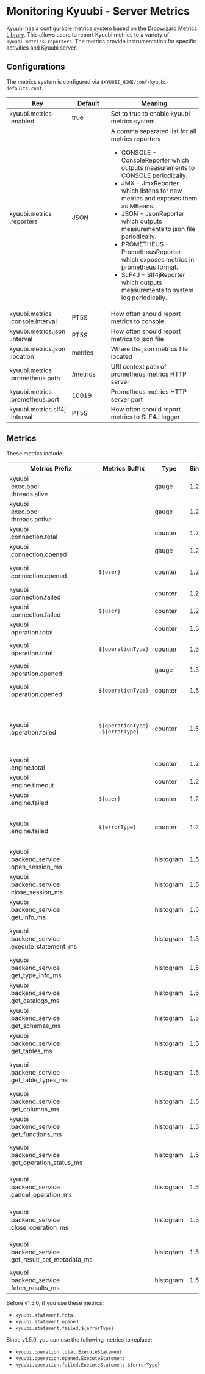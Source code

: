 <!--
 - Licensed to the Apache Software Foundation (ASF) under one or more
 - contributor license agreements.  See the NOTICE file distributed with
 - this work for additional information regarding copyright ownership.
 - The ASF licenses this file to You under the Apache License, Version 2.0
 - (the "License"); you may not use this file except in compliance with
 - the License.  You may obtain a copy of the License at
 -
 -   http://www.apache.org/licenses/LICENSE-2.0
 -
 - Unless required by applicable law or agreed to in writing, software
 - distributed under the License is distributed on an "AS IS" BASIS,
 - WITHOUT WARRANTIES OR CONDITIONS OF ANY KIND, either express or implied.
 - See the License for the specific language governing permissions and
 - limitations under the License.
 -->

# Monitoring Kyuubi - Server Metrics

Kyuubi has a configurable metrics system based on the [Dropwizard Metrics Library](https://metrics.dropwizard.io/).
This allows users to report Kyuubi metrics to a variety of `kyuubi.metrics.reporters`. 
The metrics provide instrumentation for specific activities and Kyuubi server.

## Configurations

The metrics system is configured via `$KYUUBI_HOME/conf/kyuubi-defaults.conf`.

Key | Default | Meaning | Type | Since
--- | --- | --- | --- | ---
kyuubi\.metrics<br>\.enabled|<div style='width: 65pt;word-wrap: break-word;white-space: normal'>true</div>|<div style='width: 170pt;word-wrap: break-word;white-space: normal'>Set to true to enable kyuubi metrics system</div>|<div style='width: 30pt'>boolean</div>|<div style='width: 20pt'>1.2.0</div>
kyuubi\.metrics<br>\.reporters|<div style='width: 65pt;word-wrap: break-word;white-space: normal'>JSON</div>|<div style='width: 170pt;word-wrap: break-word;white-space: normal'>A comma separated list for all metrics reporters<ul> <li>CONSOLE - ConsoleReporter which outputs measurements to CONSOLE periodically.</li> <li>JMX - JmxReporter which listens for new metrics and exposes them as MBeans.</li>  <li>JSON - JsonReporter which outputs measurements to json file periodically.</li> <li>PROMETHEUS - PrometheusReporter which exposes metrics in prometheus format.</li> <li>SLF4J - Slf4jReporter which outputs measurements to system log periodically.</li></ul></div>|<div style='width: 30pt'>seq</div>|<div style='width: 20pt'>1.2.0</div>
kyuubi\.metrics<br>\.console\.interval|<div style='width: 65pt;word-wrap: break-word;white-space: normal'>PT5S</div>|<div style='width: 170pt;word-wrap: break-word;white-space: normal'>How often should report metrics to console</div>|<div style='width: 30pt'>duration</div>|<div style='width: 20pt'>1.2.0</div>
kyuubi\.metrics\.json<br>\.interval|<div style='width: 65pt;word-wrap: break-word;white-space: normal'>PT5S</div>|<div style='width: 170pt;word-wrap: break-word;white-space: normal'>How often should report metrics to json file</div>|<div style='width: 30pt'>duration</div>|<div style='width: 20pt'>1.2.0</div>
kyuubi\.metrics\.json<br>\.location|<div style='width: 65pt;word-wrap: break-word;white-space: normal'>metrics</div>|<div style='width: 170pt;word-wrap: break-word;white-space: normal'>Where the json metrics file located</div>|<div style='width: 30pt'>string</div>|<div style='width: 20pt'>1.2.0</div>
kyuubi\.metrics<br>\.prometheus\.path|<div style='width: 65pt;word-wrap: break-word;white-space: normal'>/metrics</div>|<div style='width: 170pt;word-wrap: break-word;white-space: normal'>URI context path of prometheus metrics HTTP server</div>|<div style='width: 30pt'>string</div>|<div style='width: 20pt'>1.2.0</div>
kyuubi\.metrics<br>\.prometheus\.port|<div style='width: 65pt;word-wrap: break-word;white-space: normal'>10019</div>|<div style='width: 170pt;word-wrap: break-word;white-space: normal'>Prometheus metrics HTTP server port</div>|<div style='width: 30pt'>int</div>|<div style='width: 20pt'>1.2.0</div>
kyuubi\.metrics\.slf4j<br>\.interval|<div style='width: 65pt;word-wrap: break-word;white-space: normal'>PT5S</div>|<div style='width: 170pt;word-wrap: break-word;white-space: normal'>How often should report metrics to SLF4J logger</div>|<div style='width: 30pt'>duration</div>|<div style='width: 20pt'>1.2.0</div>

## Metrics

These metrics include:

Metrics Prefix | Metrics Suffix | Type | Since | Description
---|---|---|---|---
kyuubi<br/>.exec.pool<br/>.threads.alive  | | gauge | 1.2.0 |<div style='width: 150pt;word-wrap: break-word;white-space: normal'> threads keepAlive in the backend executive thread pool</div>
kyuubi<br/>.exec.pool<br/>.threads.active | | gauge | 1.2.0 |<div style='width: 150pt;word-wrap: break-word;white-space: normal'> threads active in the backend executive thread pool</div>
kyuubi<br/>.connection.total   | | counter | 1.2.0 |<div style='width: 150pt;word-wrap: break-word;white-space: normal'>  cumulative connection count</div>
kyuubi<br/>.connection.opened  | | gauge | 1.2.0 |<div style='width: 150pt;word-wrap: break-word;white-space: normal'> current active connection count</div>
kyuubi<br/>.connection.opened  | `${user}` | counter | 1.2.0 |<div style='width: 150pt;word-wrap: break-word;white-space: normal'> current active connections count requested by a `${user}`</div>
kyuubi<br/>.connection.failed  | | counter | 1.2.0 |<div style='width: 150pt;word-wrap: break-word;white-space: normal'>  cumulative failed connection count</div>
kyuubi<br/>.connection.failed  | `${user}` | counter | 1.2.0 |<div style='width: 150pt;word-wrap: break-word;white-space: normal'> cumulative failed connections for a `${user}`</div>
kyuubi<br/>.operation.total    | | counter | 1.5.0 |<div style='width: 150pt;word-wrap: break-word;white-space: normal'>  cumulative opened operation count</div>
kyuubi<br/>.operation.total    | `${operationType}` | counter | 1.5.0 |<div style='width: 150pt;word-wrap: break-word;white-space: normal'>  cumulative opened count for the operation `${operationType}`</div>
kyuubi<br/>.operation.opened   | | gauge | 1.5.0 |<div style='width: 150pt;word-wrap: break-word;white-space: normal'>  current opened operation count</div>
kyuubi<br/>.operation.opened   | `${operationType}` | counter | 1.5.0 |<div style='width: 150pt;word-wrap: break-word;white-space: normal'>  current opened count for the operation `${operationType}`</div>
kyuubi<br/>.operation.failed   | `${operationType}`<br/>`.${errorType}` | counter | 1.5.0 |<div style='width: 150pt;word-wrap: break-word;white-space: normal'>  cumulative failed count for the operation `${operationType}` with a particular `${errorType}`, e.g. `execute_statement.AnalysisException`</div>
kyuubi<br/>.engine.total       | | counter | 1.2.0 |<div style='width: 150pt;word-wrap: break-word;white-space: normal'>  cumulative created engines</div>
kyuubi<br/>.engine.timeout     | | counter | 1.2.0 |<div style='width: 150pt;word-wrap: break-word;white-space: normal'>  cumulative timeout engines</div>
kyuubi<br/>.engine.failed      | `${user}` | counter | 1.2.0 |<div style='width: 150pt;word-wrap: break-word;white-space: normal'>  cumulative explicitly failed engine count for a `${user}`</div>
kyuubi<br/>.engine.failed      | `${errorType}` | counter | 1.2.0 |<div style='width: 150pt;word-wrap: break-word;white-space: normal'> cumulative explicitly failed engine count for a particular `${errorType}`, e.g. `ClassNotFoundException`</div>
kyuubi<br/>.backend_service<br/>.open_session_ms            | | histogram | 1.5.0 |<div style='width: 150pt;word-wrap: break-word;white-space: normal'> kyuubi backend service `openSession` method time cost histogram statistics </div>
kyuubi<br/>.backend_service<br/>.close_session_ms           | | histogram | 1.5.0 |<div style='width: 150pt;word-wrap: break-word;white-space: normal'> kyuubi backend service `closeSession` method time cost histogram statistics </div>
kyuubi<br/>.backend_service<br/>.get_info_ms                | | histogram | 1.5.0 |<div style='width: 150pt;word-wrap: break-word;white-space: normal'> kyuubi backend service `getInfo` method time cost histogram statistics </div>
kyuubi<br/>.backend_service<br/>.execute_statement_ms       | | histogram | 1.5.0 |<div style='width: 150pt;word-wrap: break-word;white-space: normal'> kyuubi backend service `executeStatement` method time cost histogram statistics </div>
kyuubi<br/>.backend_service<br/>.get_type_info_ms           | | histogram | 1.5.0 |<div style='width: 150pt;word-wrap: break-word;white-space: normal'> kyuubi backend service `getTypeInfo` method time cost histogram statistics </div>
kyuubi<br/>.backend_service<br/>.get_catalogs_ms            | | histogram | 1.5.0 |<div style='width: 150pt;word-wrap: break-word;white-space: normal'> kyuubi backend service `getCatalogs` method time cost histogram statistics </div>
kyuubi<br/>.backend_service<br/>.get_schemas_ms             | | histogram | 1.5.0 |<div style='width: 150pt;word-wrap: break-word;white-space: normal'> kyuubi backend service `getSchemas` method time cost histogram statistics </div>
kyuubi<br/>.backend_service<br/>.get_tables_ms              | | histogram | 1.5.0 |<div style='width: 150pt;word-wrap: break-word;white-space: normal'> kyuubi backend service `getTables` method time cost histogram statistics </div>
kyuubi<br/>.backend_service<br/>.get_table_types_ms         | | histogram | 1.5.0 |<div style='width: 150pt;word-wrap: break-word;white-space: normal'> kyuubi backend service `getTableTypes` method time cost histogram statistics </div>
kyuubi<br/>.backend_service<br/>.get_columns_ms             | | histogram | 1.5.0 |<div style='width: 150pt;word-wrap: break-word;white-space: normal'> kyuubi backend service `getColumns` method time cost histogram statistics </div>
kyuubi<br/>.backend_service<br/>.get_functions_ms           | | histogram | 1.5.0 |<div style='width: 150pt;word-wrap: break-word;white-space: normal'> kyuubi backend service `getFunctions` method time cost histogram statistics </div>
kyuubi<br/>.backend_service<br/>.get_operation_status_ms    | | histogram | 1.5.0 |<div style='width: 150pt;word-wrap: break-word;white-space: normal'> kyuubi backend service `getOperationStatus` method time cost histogram statistics </div>
kyuubi<br/>.backend_service<br/>.cancel_operation_ms        | | histogram | 1.5.0 |<div style='width: 150pt;word-wrap: break-word;white-space: normal'> kyuubi backend service `cancelOperation` method time cost histogram statistics </div>
kyuubi<br/>.backend_service<br/>.close_operation_ms         | | histogram | 1.5.0 |<div style='width: 150pt;word-wrap: break-word;white-space: normal'> kyuubi backend service `closeOperation` method time cost histogram statistics </div>
kyuubi<br/>.backend_service<br/>.get_result_set_metadata_ms | | histogram | 1.5.0 |<div style='width: 150pt;word-wrap: break-word;white-space: normal'> kyuubi backend service `getResultSetMetadata` method time cost histogram statistics </div>
kyuubi<br/>.backend_service<br/>.fetch_results_ms           | | histogram | 1.5.0 |<div style='width: 150pt;word-wrap: break-word;white-space: normal'> kyuubi backend service `fetchResults` method time cost histogram statistics </div>

Before v1.5.0, if you use these metrics:
- `kyuubi.statement.total`
- `kyuubi.statement.opened`
- `kyuubi.statement.failed.${errorType}`

Since v1.5.0, you can use the following metrics to replace:
- `kyuubi.operation.total.ExecuteStatement`
- `kyuubi.operation.opened.ExecuteStatement`
- `kyuubi.operation.failed.ExecuteStatement.${errorType}`
